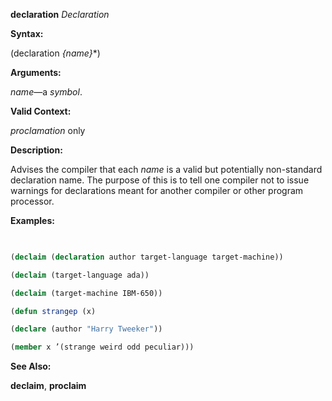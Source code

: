 **declaration** *Declaration* 



**Syntax:** 



(declaration *\{name\}*\*) 



**Arguments:** 



*name*—a *symbol*. 



**Valid Context:** 



*proclamation* only 



**Description:** 



Advises the compiler that each *name* is a valid but potentially non-standard declaration name. The purpose of this is to tell one compiler not to issue warnings for declarations meant for another compiler or other program processor. 



**Examples:**
```lisp
 

(declaim (declaration author target-language target-machine)) 

(declaim (target-language ada)) 

(declaim (target-machine IBM-650)) 

(defun strangep (x) 

(declare (author "Harry Tweeker")) 

(member x ’(strange weird odd peculiar))) 


```
**See Also:** 



**declaim**, **proclaim** 



